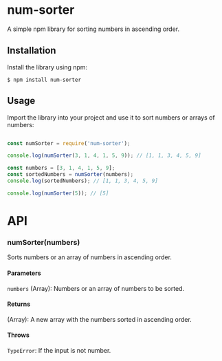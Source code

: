 # num-sorter

A simple npm library for sorting numbers in ascending order.

## Installation

Install the library using npm:

```
$ npm install num-sorter

```

## Usage

Import the library into your project and use it to sort numbers or arrays of numbers:

```js

const numSorter = require('num-sorter');

console.log(numSorter(3, 1, 4, 1, 5, 9)); // [1, 1, 3, 4, 5, 9]

const numbers = [3, 1, 4, 1, 5, 9];
const sortedNumbers = numSorter(numbers);
console.log(sortedNumbers); // [1, 1, 3, 4, 5, 9]

console.log(numSorter(5)); // [5]

```

# API

### numSorter(numbers)
Sorts numbers or an array of numbers in ascending order.

#### Parameters
`numbers` (Array): Numbers or an array of numbers to be sorted.

#### Returns
(Array): A new array with the numbers sorted in ascending order.

#### Throws
`TypeError`: If the input is not number.
